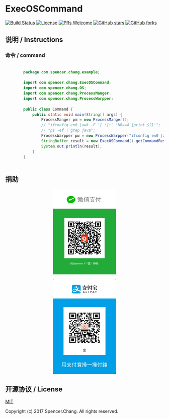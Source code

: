 # ExecOSCommand

[![Build Status](https://travis-ci.org/SpencerZhang/ExecOSCommand.svg?branch=master)](https://travis-ci.org/SpencerZhang/ExecOSCommand)
[![License](https://img.shields.io/badge/license-MIT-blue.svg)](https://github.com/SpencerZhang/ExecOSCommand/blob/master/LICENSE.md)
[![PRs Welcome](https://img.shields.io/badge/PRs-welcome-brightgreen.svg)](https://github.com/SpencerZhang/ExecOSCommand/pulls)
[![GitHub stars](https://img.shields.io/github/stars/SpencerZhang/ExecOSCommand.svg?style=social&label=Stars)](https://github.com/SpencerZhang/ExecOSCommand)
[![GitHub forks](https://img.shields.io/github/forks/SpencerZhang/ExecOSCommand.svg?style=social&label=Fork)](https://github.com/SpencerZhang/ExecOSCommand)

## 说明 / Instructions

### 命令 / command

```java

		package com.spencer.chang.example;

		import com.spencer.chang.ExecOSCommand;
		import com.spencer.chang.OS;
		import com.spencer.chang.ProcessManger;
		import com.spencer.chang.ProcessWarpper;
		
		public class Command {
			public static void main(String[] args) {
				ProcessManger pm = new ProcessManger();
				// "ifconfig en0 |awk -F '[ :]+' 'NR==4 {print $2}'";
				// "ps -ef | grep java";
				ProcessWarpper pw = new ProcessWarpper("ifconfig en0 |awk -F '[ :]+' 'NR==4 {print $2}'", OS.MAC);
				StringBuffer result = new ExecOSCommand().getCommandResult(pw, pm);
				System.out.println(result);
			}
		}
		
```

## 捐助

<p align="center">
<img src="./resource/IMG_0783.JPG" alt="WeChat" title="WeChat" width="200"/>
</p>
<p align="center">
<img src="./resource/IMG_0784.JPG" alt="AliPay" title="AliPay" width="200"/>
</p>


## 开源协议 / License

[MIT](http://opensource.org/licenses/MIT)

Copyright (c) 2017 Spencer.Chang. All rights reserved.

